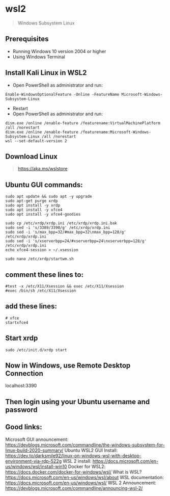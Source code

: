 # wsl2

> Windows Subsystem Linux

## Prerequisites
- Running Windows 10 version 2004 or higher
- Using Windows Terminal

## Install Kali Linux in WSL2
- Open PowerShell as administrator and run:

`Enable-WindowsOptionalFeature -Online -FeatureName Microsoft-Windows-Subsystem-Linux`

- Restart
- Open PowerShell as administrator and run:
```
dism.exe /online /enable-feature /featurename:VirtualMachinePlatform /all /norestart
dism.exe /online /enable-feature /featurename:Microsoft-Windows-Subsystem-Linux /all /norestart
wsl --set-default-version 2
```

## Download Linux
> https://aka.ms/wslstore

## Ubuntu GUI commands:
```
sudo apt update && sudo apt -y upgrade
sudo apt-get purge xrdp
sudo apt install -y xrdp
sudo apt install -y xfce4
sudo apt install -y xfce4-goodies
```
```
sudo cp /etc/xrdp/xrdp.ini /etc/xrdp/xrdp.ini.bak
sudo sed -i 's/3389/3390/g' /etc/xrdp/xrdp.ini
sudo sed -i 's/max_bpp=32/#max_bpp=32\nmax_bpp=128/g' /etc/xrdp/xrdp.ini
sudo sed -i 's/xserverbpp=24/#xserverbpp=24\nxserverbpp=128/g' /etc/xrdp/xrdp.ini
echo xfce4-session > ~/.xsession
```
```
sudo nano /etc/xrdp/startwm.sh
```
## comment these lines to:
```
#test -x /etc/X11/Xsession && exec /etc/X11/Xsession
#exec /bin/sh /etc/X11/Xsession
```
## add these lines:
```
# xfce
startxfce4
```

## Start xrdp
`sudo /etc/init.d/xrdp start`

## Now in Windows, use Remote Desktop Connection
localhost:3390

## Then login using your Ubuntu username and password

## Good links:
Microsoft GUI announcement: https://devblogs.microsoft.com/commandline/the-windows-subsystem-for-linux-build-2020-summary/
Ubuntu WSL2 GUI Install:
https://dev.to/darksmile92/linux-on-windows-wsl-with-desktop-environment-via-rdp-522g
WSL 2 install: https://docs.microsoft.com/en-us/windows/wsl/install-win10
Docker for WSL2: https://docs.docker.com/docker-for-windows/wsl/
What is WSL? https://docs.microsoft.com/en-us/windows/wsl/about
WSL documentation: https://docs.microsoft.com/en-us/windows/wsl/
WSL 2 Announcement: https://devblogs.microsoft.com/commandline/announcing-wsl-2/
